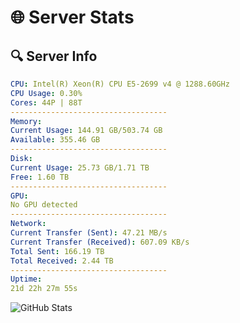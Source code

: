 # 🌐 Server Stats
## 🔍 Server Info
```yaml
CPU: Intel(R) Xeon(R) CPU E5-2699 v4 @ 1288.60GHz
CPU Usage: 0.30%
Cores: 44P | 88T
-----------------------------------
Memory:
Current Usage: 144.91 GB/503.74 GB
Available: 355.46 GB
-----------------------------------
Disk:
Current Usage: 25.73 GB/1.71 TB
Free: 1.60 TB
-----------------------------------
GPU:
No GPU detected
-----------------------------------
Network:
Current Transfer (Sent): 47.21 MB/s
Current Transfer (Received): 607.09 KB/s
Total Sent: 166.19 TB
Total Received: 2.44 TB
-----------------------------------
Uptime:
21d 22h 27m 55s
```
![GitHub Stats](https://img.shields.io/badge/Updated-2025-03-01_21:11:13-blue)